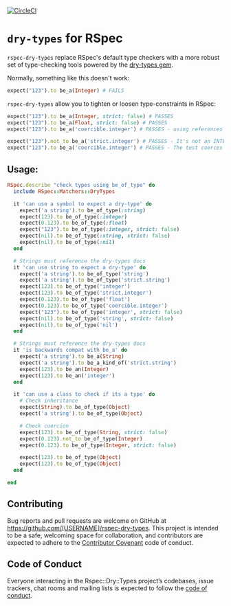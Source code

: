 [![CircleCI](https://circleci.com/gh/patrickclery/rspec-dry-types.svg?style=svg)](https://circleci.com/gh/patrickclery/rspec-dry-types)

# `dry-types` for RSpec

`rspec-dry-types` replace RSpec's default type checkers with a more robust set of type-checking tools powered by the [dry-types gem](http://dry-rb.org/gems/dry-types/). 

Normally, something like this doesn't work:
 
```ruby
expect("123").to be_a(Integer) # FAILS
```

`rspec-dry-types` allow you to tighten or loosen type-constraints in RSpec:

```ruby
expect("123").to be_a(Integer, strict: false) # PASSES
expect("123").to be_a(Float, strict: false) # PASSES
expect("123").to be_a('coercible.integer') # PASSES - using references from the dry-types docs
```

```ruby
expect("123").not_to be_a('strict.integer') # PASSES - It's not an INTEGER, it's a STRING
expect("123").to be_a('coercible.integer') # PASSES - The test coerces the value to an integer BEFORE testing => "123" becomes 123
```
 
## Usage:

```ruby
RSpec.describe "check types using be_of_type" do
  include RSpec::Matchers::DryTypes

  it 'can use a symbol to expect a dry-type' do
    expect('a string').to be_of_type(:string)
    expect(123).to be_of_type(:integer)
    expect(0.123).to be_of_type(:float)
    expect("123").to be_of_type(:integer, strict: false)
    expect(nil).to be_of_type(:string, strict: false)
    expect(nil).to be_of_type(:nil)
  end

  # Strings must reference the dry-types docs
  it 'can use string to expect a dry-type' do
    expect('a string').to be_of_type('string')
    expect('a string').to be_of_type('strict.string')
    expect(123).to be_of_type('integer')
    expect(123).to be_of_type('strict.integer')
    expect(0.123).to be_of_type('float')
    expect(0.123).to be_of_type('coercible.integer')
    expect("123").to be_of_type('integer', strict: false)
    expect(nil).to be_of_type('string', strict: false)
    expect(nil).to be_of_type('nil')
  end

  # Strings must reference the dry-types docs
  it 'is backwards compat with be_a' do
    expect('a string').to be_a(String)
    expect('a string').to be_a_kind_of('strict.string')
    expect(123).to be_an(Integer)
    expect(123).to be_an('integer')
  end

  it 'can use a class to check if its a type' do
    # Check inheritance
    expect(String).to be_of_type(Object)
    expect('a string').to be_of_type(Object)

    # Check coercion
    expect(123).to be_of_type(String, strict: false)
    expect(0.123).not_to be_of_type(Integer)
    expect(0.123).to be_of_type(Integer, strict: false)

    expect(123).to be_of_type(Object)
    expect(123).to be_of_type(Object)
  end

end
```

## Contributing

Bug reports and pull requests are welcome on GitHub at https://github.com/[USERNAME]/rspec-dry-types. This project is intended to be a safe, welcoming space for collaboration, and contributors are expected to adhere to the [Contributor Covenant](http://contributor-covenant.org) code of conduct.

## Code of Conduct

Everyone interacting in the Rspec::Dry::Types project’s codebases, issue trackers, chat rooms and mailing lists is expected to follow the [code of conduct](https://github.com/[USERNAME]/rspec-dry-types/blob/master/CODE_OF_CONDUCT.md).
